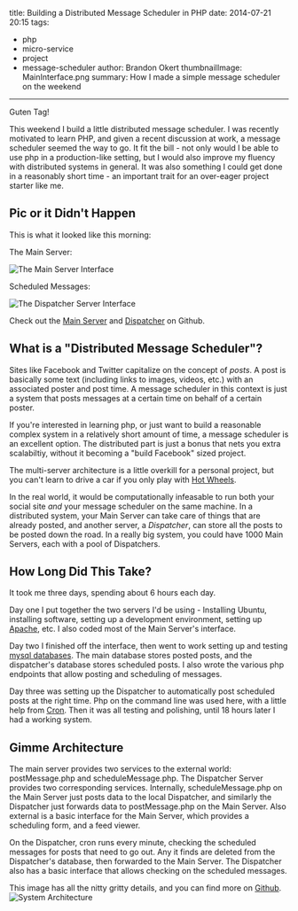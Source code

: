title: Building a Distributed Message Scheduler in PHP
date: 2014-07-21 20:15
tags:
  - php
  - micro-service
  - project
  - message-scheduler
author: Brandon Okert
thumbnailImage: MainInterface.png
summary: How I made a simple message scheduler on the weekend
---

Guten Tag!

This weekend I build a little distributed message scheduler. I was recently motivated to learn PHP, and given a recent discussion at work, a message scheduler seemed the way to go. It fit the bill - not only would I be able to use php in a production-like setting, but I would also improve my fluency with distributed systems in general. It was also something I could get done in a reasonably short time - an important trait for an over-eager project starter like me.

## Pic or it Didn't Happen

This is what it looked like this morning:

The Main Server:

![The Main Server Interface](/img/PHPMessageScheduler/MainInterface.png)

Scheduled Messages:

![The Dispatcher Server Interface](/img/PHPMessageScheduler/DispatcherInterface.png)

Check out the [Main Server](https://github.com/bcokert/psched-main) and [Dispatcher](https://github.com/bcokert/psched-dispatcher) on Github.

## What is a "Distributed Message Scheduler"?
Sites like Facebook and Twitter capitalize on the concept of _posts_. A post is basically some text (including links to images, videos, etc.) with an associated poster and post time. A message scheduler in this context is just a system that posts messages at a certain time on behalf of a certain poster.

If you're interested in learning php, or just want to build a reasonable complex system in a relatively short amount of time, a message scheduler is an excellent option. The distributed part is just a bonus that nets you extra scalabiltiy, without it becoming a "build Facebook" sized project.

The multi-server architecture is a little overkill for a personal project, but you can't learn to drive a car if you only play with [Hot Wheels](http://en.wikipedia.org/wiki/Hot_Wheels).

In the real world, it would be computationally infeasable to run both your social site _and_ your message scheduler on the same machine. In a distributed system, your Main Server can take care of things that are already posted, and another server, a _Dispatcher_, can store all the posts to be posted down the road. In a really big system, you could have 1000 Main Servers, each with a pool of Dispatchers.

## How Long Did This Take?
It took me three days, spending about 6 hours each day.

Day one I put together the two servers I'd be using - Installing Ubuntu, installing software, setting up a development environment, setting up [Apache](http://en.wikipedia.org/wiki/Apache_HTTP_Server), etc. I also coded most of the Main Server's interface.

Day two I finished off the interface, then went to work setting up and testing [mysql databases](http://en.wikipedia.org/wiki/MySQL). The main database stores posted posts, and the dispatcher's database stores scheduled posts. I also wrote the various php endpoints that allow posting and scheduling of messages.

Day three was setting up the Dispatcher to automatically post scheduled posts at the right time. Php on the command line was used here, with a little help from [Cron](http://en.wikipedia.org/wiki/Cron). Then it was all testing and polishing, until 18 hours later I had a working system.

## Gimme Architecture
The main server provides two services to the external world: postMessage.php and scheduleMessage.php. The Dispatcher Server provides two corresponding services. Internally, scheduleMessage.php on the Main Server just posts data to the local Dispatcher, and similarly the Dispatcher just forwards data to postMessage.php on the Main Server. Also external is a basic interface for the Main Server, which provides a scheduling form, and a feed viewer.

On the Dispatcher, cron runs every minute, checking the scheduled messages for posts that need to go out. Any it finds are deleted from the Dispatcher's database, then forwarded to the Main Server. The Dispatcher also has a basic interface that allows checking on the scheduled messages.

This image has all the nitty gritty details, and you can find more on [Github](https://github.com/bcokert).
![System Architecture](/img/PHPMessageScheduler/PschedArchitecture.jpg)
